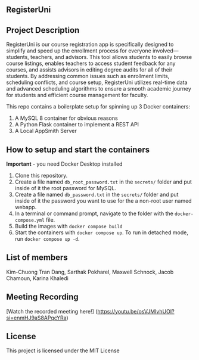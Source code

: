## RegisterUni

## Project Description
RegisterUni is our course registration app is specifically designed to simplify and speed up the enrollment process for everyone involved—students, teachers, and advisors. This tool allows students to easily browse course listings, enables teachers to access student feedback for any courses, and assists advisors in editing degree audits for all of their students. By addressing common issues such as enrollment limits, scheduling conflicts, and course setup, RegisterUni utilizes real-time data and advanced scheduling algorithms to ensure a smooth academic journey for students and efficient course management for faculty.


This repo contains a boilerplate setup for spinning up 3 Docker containers: 
1. A MySQL 8 container for obvious reasons
1. A Python Flask container to implement a REST API
1. A Local AppSmith Server

## How to setup and start the containers
**Important** - you need Docker Desktop installed

1. Clone this repository.  
1. Create a file named `db_root_password.txt` in the `secrets/` folder and put inside of it the root password for MySQL. 
1. Create a file named `db_password.txt` in the `secrets/` folder and put inside of it the password you want to use for the a non-root user named webapp. 
1. In a terminal or command prompt, navigate to the folder with the `docker-compose.yml` file.  
1. Build the images with `docker compose build`
1. Start the containers with `docker compose up`.  To run in detached mode, run `docker compose up -d`.

## List of members
Kim-Chuong Tran Dang,
Sarthak Pokharel,
Maxwell Schnock,
Jacob Chamoun,
Karina Khaledi

## Meeting Recording
[Watch the recorded meeting here!] (https://youtu.be/osVJMIvhUOI?si=enmHJ9aS8APqcYRa)


## License
This project is licensed under the MIT License





